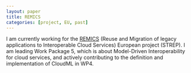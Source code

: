 ```yaml
---
layout: paper
title: REMICS
categories: [project, EU, past]
---
```

I am currently working for the [REMICS](http://www.remics.eu/) (Reuse and Migration of legacy applications to Interoperable Cloud Services) European project (STREP). I am leading Work Package 5, which is about Model-Driven Interoperability for cloud services, and actively contributing to the definition and implementation of CloudML in WP4.
